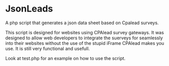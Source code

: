 JsonLeads
=========

A php script that generates a json data sheet based on Cpalead surveys.

This script is designed for websites using CPAlead survey gateways. It was designed to allow web developers to integrate the suerveys for seamlessly into their websites without the use of the stupid iFrame CPAlead makes you use. It is still very functional and usefull. 

Look at test.php for an example on how to use the script.